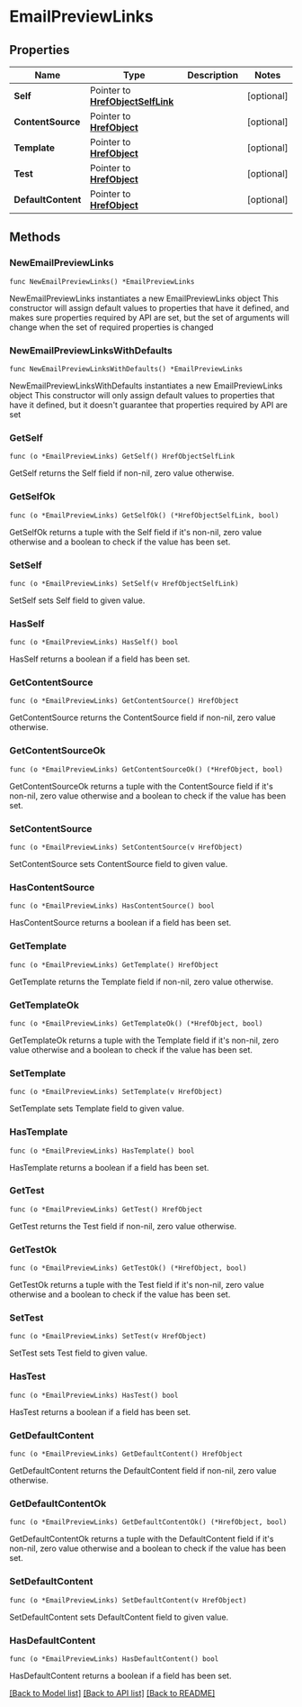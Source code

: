 # EmailPreviewLinks

## Properties

Name | Type | Description | Notes
------------ | ------------- | ------------- | -------------
**Self** | Pointer to [**HrefObjectSelfLink**](HrefObjectSelfLink.md) |  | [optional] 
**ContentSource** | Pointer to [**HrefObject**](HrefObject.md) |  | [optional] 
**Template** | Pointer to [**HrefObject**](HrefObject.md) |  | [optional] 
**Test** | Pointer to [**HrefObject**](HrefObject.md) |  | [optional] 
**DefaultContent** | Pointer to [**HrefObject**](HrefObject.md) |  | [optional] 

## Methods

### NewEmailPreviewLinks

`func NewEmailPreviewLinks() *EmailPreviewLinks`

NewEmailPreviewLinks instantiates a new EmailPreviewLinks object
This constructor will assign default values to properties that have it defined,
and makes sure properties required by API are set, but the set of arguments
will change when the set of required properties is changed

### NewEmailPreviewLinksWithDefaults

`func NewEmailPreviewLinksWithDefaults() *EmailPreviewLinks`

NewEmailPreviewLinksWithDefaults instantiates a new EmailPreviewLinks object
This constructor will only assign default values to properties that have it defined,
but it doesn't guarantee that properties required by API are set

### GetSelf

`func (o *EmailPreviewLinks) GetSelf() HrefObjectSelfLink`

GetSelf returns the Self field if non-nil, zero value otherwise.

### GetSelfOk

`func (o *EmailPreviewLinks) GetSelfOk() (*HrefObjectSelfLink, bool)`

GetSelfOk returns a tuple with the Self field if it's non-nil, zero value otherwise
and a boolean to check if the value has been set.

### SetSelf

`func (o *EmailPreviewLinks) SetSelf(v HrefObjectSelfLink)`

SetSelf sets Self field to given value.

### HasSelf

`func (o *EmailPreviewLinks) HasSelf() bool`

HasSelf returns a boolean if a field has been set.

### GetContentSource

`func (o *EmailPreviewLinks) GetContentSource() HrefObject`

GetContentSource returns the ContentSource field if non-nil, zero value otherwise.

### GetContentSourceOk

`func (o *EmailPreviewLinks) GetContentSourceOk() (*HrefObject, bool)`

GetContentSourceOk returns a tuple with the ContentSource field if it's non-nil, zero value otherwise
and a boolean to check if the value has been set.

### SetContentSource

`func (o *EmailPreviewLinks) SetContentSource(v HrefObject)`

SetContentSource sets ContentSource field to given value.

### HasContentSource

`func (o *EmailPreviewLinks) HasContentSource() bool`

HasContentSource returns a boolean if a field has been set.

### GetTemplate

`func (o *EmailPreviewLinks) GetTemplate() HrefObject`

GetTemplate returns the Template field if non-nil, zero value otherwise.

### GetTemplateOk

`func (o *EmailPreviewLinks) GetTemplateOk() (*HrefObject, bool)`

GetTemplateOk returns a tuple with the Template field if it's non-nil, zero value otherwise
and a boolean to check if the value has been set.

### SetTemplate

`func (o *EmailPreviewLinks) SetTemplate(v HrefObject)`

SetTemplate sets Template field to given value.

### HasTemplate

`func (o *EmailPreviewLinks) HasTemplate() bool`

HasTemplate returns a boolean if a field has been set.

### GetTest

`func (o *EmailPreviewLinks) GetTest() HrefObject`

GetTest returns the Test field if non-nil, zero value otherwise.

### GetTestOk

`func (o *EmailPreviewLinks) GetTestOk() (*HrefObject, bool)`

GetTestOk returns a tuple with the Test field if it's non-nil, zero value otherwise
and a boolean to check if the value has been set.

### SetTest

`func (o *EmailPreviewLinks) SetTest(v HrefObject)`

SetTest sets Test field to given value.

### HasTest

`func (o *EmailPreviewLinks) HasTest() bool`

HasTest returns a boolean if a field has been set.

### GetDefaultContent

`func (o *EmailPreviewLinks) GetDefaultContent() HrefObject`

GetDefaultContent returns the DefaultContent field if non-nil, zero value otherwise.

### GetDefaultContentOk

`func (o *EmailPreviewLinks) GetDefaultContentOk() (*HrefObject, bool)`

GetDefaultContentOk returns a tuple with the DefaultContent field if it's non-nil, zero value otherwise
and a boolean to check if the value has been set.

### SetDefaultContent

`func (o *EmailPreviewLinks) SetDefaultContent(v HrefObject)`

SetDefaultContent sets DefaultContent field to given value.

### HasDefaultContent

`func (o *EmailPreviewLinks) HasDefaultContent() bool`

HasDefaultContent returns a boolean if a field has been set.


[[Back to Model list]](../README.md#documentation-for-models) [[Back to API list]](../README.md#documentation-for-api-endpoints) [[Back to README]](../README.md)


